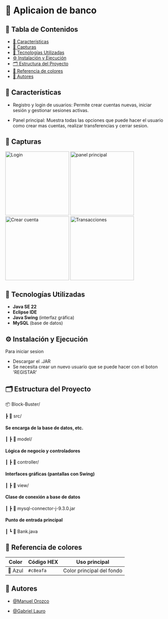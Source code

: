 

# 🏦  Aplicaion de banco

## 🧠 Tabla de Contenidos

- [🎯 Características](#-características)
- [📸 Capturas](#-capturas)
- [🚀 Tecnologías Utilizadas](#-tecnologías-utilizadas)
- [⚙️ Instalación y Ejecución](#️-instalación-y-ejecución)
- [🗂️ Estructura del Proyecto](#️-estructura-del-proyecto)
- [🎨 Referencia de colores](#-Referencia-de-colores)
- [👥 Autores](#-Autores)

##
## 🎯 Características

- Registro y login de usuarios:
Permite crear cuentas nuevas, iniciar sesión y gestionar sesiones activas.

- Panel principal:
Muestra todas las opciones que puede hacer el usuario como crear mas cuentas, realizar transferencias y cerrar sesion.

##
 
## 📸 Capturas

<img src="https://github.com/user-attachments/assets/9674464d-8f44-423b-8a3c-8350864f638c" alt="Login" width="200">

<img src="https://github.com/user-attachments/assets/a38c9c21-9a4a-40d4-9320-490364978410" alt="panel principal" width="200">


<img src="https://github.com/user-attachments/assets/873731a2-adc8-4937-8204-cb5951d76334" alt="Crear cuenta" width="200">


<img src="https://github.com/user-attachments/assets/fbded01e-010e-4916-b27d-bed4e2a761c3" alt="Transacciones" width="200">

##

## 🚀 Tecnologías Utilizadas

- **Java SE 22**
- **Eclipse IDE**
- **Java Swing** (interfaz gráfica)
- **MySQL** (base de datos)

##

## ⚙️ Instalación y Ejecución

Para iniciar sesion

 - Descargar el .JAR
 - Se necesita crear un nuevo usuario que se puede hacer con el boton 'REGISTAR'

##
## 🗂️ Estructura del Proyecto

📦 Block-Buster/

┣ 📁 src/
#### Se encarga de la base de datos, etc.
┃ ┣ 📁 model/ 

#### Lógica de negocio y controladores

┃ ┣ 📁 controller/ 

#### Interfaces gráficas (pantallas con Swing)

┃ ┣ 📁 view/

#### Clase de conexión a base de datos

┃ ┣ 📄 mysql-connector-j-9.3.0.jar 

#### Punto de entrada principal
┃ ┗ 📄 Bank.java 


##
## 🎨 Referencia de colores

| Color       | Código HEX | Uso principal                |
|-------------|------------|------------------------------|
| 🔵 Azul      | `#c8eafa`   | Color principal del fondo|

##


## 👥 Autores

- [@Manuel Orozco](https://github.com/Manuel-O-12)

- [@Gabriel Lauro](https://github.com/Gabriel3465)
